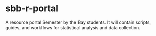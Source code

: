 # sbb-r-portal
A resource portal Semester by the Bay students. It will contain scripts, guides, and workflows for statistical analysis and data collection.

